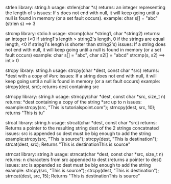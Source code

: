 strlen
    library: string.h
    usage: strlen(char *s)
    returns: an integer representing the length of s
    issues: If s does not end with null, it will keep going until a null is found in memory (or a set fault occurs).
    example: char s[] = "abc"
            (strlen s) ==> 3

strcmp
    library: stdio.h
    usage: strcmp(char *string1, char *string2)
    returns: an integer (>0 if string1's length > string2's length, 0 if the strings are equal length, <0 if string1's length is shorter than string2's)
    issues: If a string does not end with null, it will keep going until a null is found in memory (or a set fault occurs)
    example: char s[] = "abc", char s2[] = "abcd"
            strcmp(s, s2) ==> int > 0


strcpy
    library: string.h
    usage: strcpy(char *dest, const char *src)
    returns: *dest with a copy of #src
    issues: If a string does not end with null, it will keep going until a null is found in memory (or a set fault occurs)
    example: strcpy(dest, src); returns dest containing src


strncpy
    library: string.h
    usage: strncpy(char *dest, const char *src, size_t n)
    returns: *dest containing a copy of the string *src up to n
    issues:
    example:strcpy(src, "This is tutorialspoint.com");
            strncpy(dest, src, 10);
            returns "This is tu"

strcat
    library: string.h
    usage: strcat(char *dest, const char *src)
    returns: Returns a pointer to the resulting string dest of the 2 strings concatnated 
    issues: src is appended so dest must be big enough to add the string
    example:strcpy(src,  "This is source");
            strcpy(dest, "This is destination");
            strcat(dest, src);
            Returns "This is destinationThis is source"


strncat
    library: string.h
    usage: strncat(char *dest, const char *src, size_t n)
    returns: n characters from src appended to dest (returns a pointer to dest)
    issues: src is appended so dest must be big enough to add the string
    example: 
    strcpy(src,  "This is source");
    strcpy(dest, "This is destination");
    strncat(dest, src, 15);
    Returns "This is destinationThis is source"